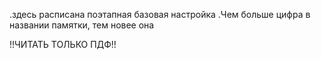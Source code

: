 .здесь расписана поэтапная базовая настройка
.Чем больше цифра в названии памятки, тем новее она

!!ЧИТАТЬ ТОЛЬКО ПДФ!!
